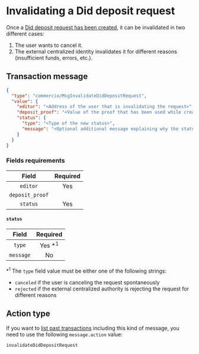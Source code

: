 # Invalidating a Did deposit request
Once a [Did deposit request has been created](./request-did-deposit.md), it can be invalidated in two different cases: 
 
1. The user wants to cancel it. 
2. The external centralized identity invalidates it for different reasons (insufficient funds, errors, etc.). 

## Transaction message
```json
{
  "type": "commercio/MsgInvalidateDidDepositRequest",
  "value": {
    "editor": "<Address of the user that is invalidating the request>",
    "deposit_proof": "<Value of the proof that has been used while creating the deposit request>",
    "status": {
      "type": "<Type of the new status>",
      "message": "<Optional additional message explaining why the status has changed>"
    }
  }
}
```

### Fields requirements
| Field | Required |
| :---: | :------: |
| `editor` | Yes |
| `deposit_proof` | 
| `status` | Yes | 

#### `status`
| Field | Required | 
| :---: | :------: |
| `type` | Yes *<sup>1</sup> |
| `message` | No |

*<sup>1</sup> The `type` field value must be either one of the following strings:
- `canceled` if the user is canceling the request spontaneously
- `rejected` if the external centralized authority is rejecting the request for different reasons
  

## Action type
If you want to [list past transactions](../../../developers/listing-transactions.md) including this kind of message,
you need to use the following `message.action` value: 

```
invalidateDidDepositRequest
```